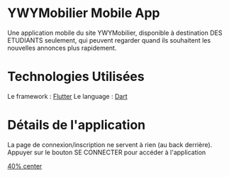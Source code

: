 # YWYMobilier Mobile App

Une application mobile du site YWYMobilier, disponible à destination DES ETUDIANTS seulement, qui peuvent regarder quand ils souhaitent les nouvelles annonces plus rapidement.

# Technologies Utilisées

Le framework : [Flutter](https://flutter.dev/)
Le language : [Dart](https://dart.dev/)

# Détails de l'application
La page de connexion/inscription ne servent à rien (au back derrière).
Appuyer sur le bouton SE CONNECTER pour accéder à l'application

[40% center](Home.png)
